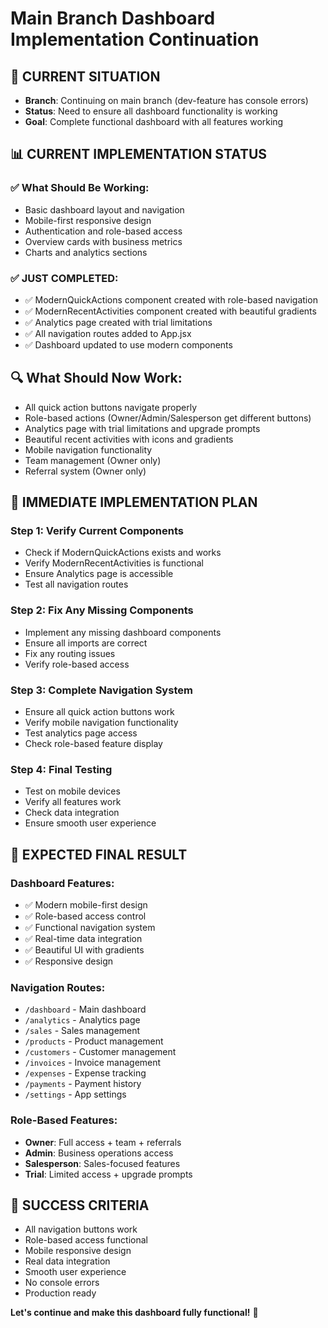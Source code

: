 # Main Branch Dashboard Implementation Continuation

## 🎯 CURRENT SITUATION
- **Branch**: Continuing on main branch (dev-feature has console errors)
- **Status**: Need to ensure all dashboard functionality is working
- **Goal**: Complete functional dashboard with all features working

## 📊 CURRENT IMPLEMENTATION STATUS

### ✅ **What Should Be Working:**
- Basic dashboard layout and navigation
- Mobile-first responsive design
- Authentication and role-based access
- Overview cards with business metrics
- Charts and analytics sections

### ✅ **JUST COMPLETED:**
- ✅ ModernQuickActions component created with role-based navigation
- ✅ ModernRecentActivities component created with beautiful gradients
- ✅ Analytics page created with trial limitations
- ✅ All navigation routes added to App.jsx
- ✅ Dashboard updated to use modern components

## 🔍 **What Should Now Work:**
- All quick action buttons navigate properly
- Role-based actions (Owner/Admin/Salesperson get different buttons)
- Analytics page with trial limitations and upgrade prompts
- Beautiful recent activities with icons and gradients
- Mobile navigation functionality
- Team management (Owner only)
- Referral system (Owner only)

## 🚀 **IMMEDIATE IMPLEMENTATION PLAN**

### **Step 1: Verify Current Components**
- Check if ModernQuickActions exists and works
- Verify ModernRecentActivities is functional
- Ensure Analytics page is accessible
- Test all navigation routes

### **Step 2: Fix Any Missing Components**
- Implement any missing dashboard components
- Ensure all imports are correct
- Fix any routing issues
- Verify role-based access

### **Step 3: Complete Navigation System**
- Ensure all quick action buttons work
- Verify mobile navigation functionality
- Test analytics page access
- Check role-based feature display

### **Step 4: Final Testing**
- Test on mobile devices
- Verify all features work
- Check data integration
- Ensure smooth user experience

## 📱 **EXPECTED FINAL RESULT**

### **Dashboard Features:**
- ✅ Modern mobile-first design
- ✅ Role-based access control
- ✅ Functional navigation system
- ✅ Real-time data integration
- ✅ Beautiful UI with gradients
- ✅ Responsive design

### **Navigation Routes:**
- `/dashboard` - Main dashboard
- `/analytics` - Analytics page
- `/sales` - Sales management
- `/products` - Product management
- `/customers` - Customer management
- `/invoices` - Invoice management
- `/expenses` - Expense tracking
- `/payments` - Payment history
- `/settings` - App settings

### **Role-Based Features:**
- **Owner**: Full access + team + referrals
- **Admin**: Business operations access
- **Salesperson**: Sales-focused features
- **Trial**: Limited access + upgrade prompts

## 🎯 **SUCCESS CRITERIA**
- All navigation buttons work
- Role-based access functional
- Mobile responsive design
- Real data integration
- Smooth user experience
- No console errors
- Production ready

**Let's continue and make this dashboard fully functional!** 🚀